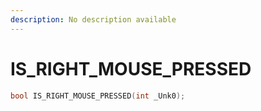 ```yaml
---
description: No description available 
---
```


# IS_RIGHT_MOUSE_PRESSED

```cpp
bool IS_RIGHT_MOUSE_PRESSED(int _Unk0);
```
